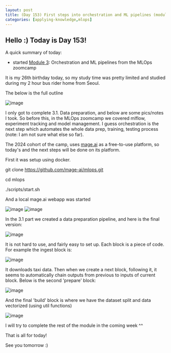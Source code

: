 ```yaml
---
layout: post
title: (Day 153) First steps into orchestration and ML pipelines (module 3 from MLOps zoomcamp)
categories: [applying-knowledge,mlops]
---
```


## Hello :) Today is Day 153!
A quick summary of today:
* started [Module 3](https://github.com/DataTalksClub/mlops-zoomcamp/tree/main/03-orchestration): Orchestration and ML pipelines from the MLOps zoomcamp

It is my 26th birthday today, so my study time was pretty limited and studied during my 2 hour bus rider home from Seoul. 

The below is the full outline

![image](https://github.com/user-attachments/assets/fc4f7a3c-bbf3-4a2a-84b8-0e9429135e72)

I only got to complete 3.1. Data preparation, and below are some pics/notes I took.
So before this, in the MLOps zoomcamp we covered mlflow, experiment tracking and model management. I guess orchestration is the next step which automates the whole data prep, training, testing process (note: I am not sure what else so far). 

The 2024 cohort of the camp, uses [mage.ai](http://mage.ai/) as a free-to-use platform, so today's and the next steps will be done on its platform. 

First it was setup using docker. 

git clone https://github.com/mage-ai/mlops.git

cd mlops

./scripts/start.sh

And a local mage.ai webapp was started

![image](https://github.com/user-attachments/assets/6618f7af-e36e-4282-86e9-e393ff6f774a)
![image](https://github.com/user-attachments/assets/0854b138-84d1-44a5-80e3-0858ff6cccde)

In the 3.1 part we created a data preparation pipeline, and here is the final version:

![image](https://github.com/user-attachments/assets/f43a4810-3568-4581-b14d-99e8ce7ab867)

It is not hard to use, and fairly easy to set up. Each block is a piece of code. For example the ingest block is:

![image](https://github.com/user-attachments/assets/7852e581-cdb4-4237-a5bb-ccb99c0f9320)

It downloads taxi data. Then when we create a next block, following it, it seems to automatically chain outputs from previous to inputs of current block. Below is the second 'prepare' block:

![image](https://github.com/user-attachments/assets/adc72274-11f4-426b-942a-b050cd7db5a0)

And the final 'build' block is where we have the dataset split and data vectorized (using util functions)

![image](https://github.com/user-attachments/assets/d057de79-1b8d-493d-9736-1ce479c69b6e)

I will try to complete the rest of the module in the coming week ^^



That is all for today!

See you tomorrow :)
